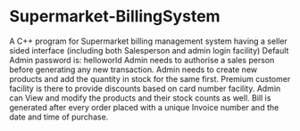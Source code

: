 # Supermarket-BillingSystem
A C++ program for Supermarket billing management system having a seller sided interface (including both Salesperson and admin login facility)
Default Admin password is: helloworld 
Admin needs to authorise a sales person before generating any new transaction.
Admin needs to create new products and add the quantity in stock for the same first. 
Premium customer facility is there to provide discounts based on card number facility. 
Admin can View and modify the products and their stock counts as well. 
Bill is generated after every order placed with a unique Invoice number and the date and time of purchase.  
